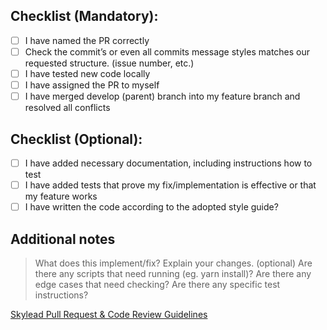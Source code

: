 ## Checklist (Mandatory):

- [ ] I have named the PR correctly
- [ ] Check the commit’s or even all commits message styles matches our requested structure. (issue number, etc.)
- [ ] I have tested new code locally
- [ ] I have assigned the PR to myself
- [ ] I have merged develop (parent) branch into my feature branch and resolved all conflicts

## Checklist (Optional):

- [ ] I have added necessary documentation, including instructions how to test
- [ ] I have added tests that prove my fix/implementation is effective or that my feature works
- [ ] I have written the code according to the adopted style guide?

## Additional notes

> What does this implement/fix? Explain your changes. (optional)
> Are there any scripts that need running (eg. yarn install)?
> Are there any edge cases that need checking?
> Are there any specific test instructions?

[Skylead Pull Request & Code Review Guidelines](https://docs.google.com/document/d/1U8LU-RxmcUB011FYOvD1WHzlJ3CXNpFNjiMG1NVNt7c/edit?usp=sharing)
